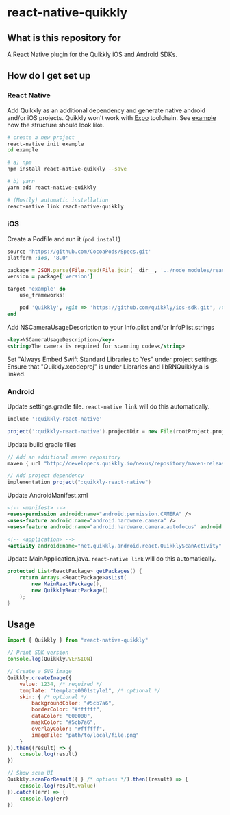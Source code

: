# react-native-quikkly

## What is this repository for

A React Native plugin for the Quikkly iOS and Android SDKs.

## How do I get set up

### React Native

Add Quikkly as an additional dependency and generate native android and/or iOS projects.
Quikkly won't work with [Expo](https://expo.io/) toolchain. See [example](example) how the structure should look like.

```bash
# create a new project
react-native init example
cd example

# a) npm
npm install react-native-quikkly --save

# b) yarn
yarn add react-native-quikkly

# (Mostly) automatic installation
react-native link react-native-quikkly
```

### iOS

Create a Podfile and run it (```pod install```)

```ruby
source 'https://github.com/CocoaPods/Specs.git'
platform :ios, '8.0'

package = JSON.parse(File.read(File.join(__dir__, '../node_modules/react-native-quikkly/package.json')))
version = package['version']

target 'example' do
    use_frameworks!

    pod 'Quikkly', :git => 'https://github.com/quikkly/ios-sdk.git', :tag => "#{version}"
end
```

Add NSCameraUsageDescription to your Info.plist and/or InfoPlist.strings

```xml
<key>NSCameraUsageDescription</key>
<string>The camera is required for scanning codes</string>
```

Set "Always Embed Swift Standard Libraries to Yes" under project settings. Ensure that "Quikkly.xcodeproj" is under Libraries and libRNQuikkly.a is linked.

### Android

Update settings.gradle file. ```react-native link``` will do this automatically.

```groovy
include ':quikkly-react-native'

project(':quikkly-react-native').projectDir = new File(rootProject.projectDir, '../node_modules/react-native-quikkly/android')
```

Update build.gradle files

```groovy
// Add an additional maven repository
maven { url "http://developers.quikkly.io/nexus/repository/maven-releases/" }

// Add project dependency
implementation project(":quikkly-react-native")
```

Update AndroidManifest.xml

```xml
<!-- <manifest> -->
<uses-permission android:name="android.permission.CAMERA" />
<uses-feature android:name="android.hardware.camera" />
<uses-feature android:name="android.hardware.camera.autofocus" android:required="false" />

<!-- <application> -->
<activity android:name="net.quikkly.android.react.QuikklyScanActivity" />
```

Update MainApplication.java. ```react-native link``` will do this automatically.

```java
protected List<ReactPackage> getPackages() {
    return Arrays.<ReactPackage>asList(
        new MainReactPackage(),
        new QuikklyReactPackage()
    );
}
```

## Usage

```javascript
import { Quikkly } from "react-native-quikkly"

// Print SDK version
console.log(Quikkly.VERSION)

// Create a SVG image
Quikkly.createImage({
    value: 1234, /* required */
    template: "template0001style1", /* optional */
    skin: { /* optional */
        backgroundColor: "#5cb7a6",
        borderColor: "#ffffff",
        dataColor: "000000",
        maskColor: "#5cb7a6",
        overlayColor: "#ffffff",
        imageFile: "path/to/local/file.png"
    }
}).then((result) => {
	console.log(result)
})

// Show scan UI
Quikkly.scanForResult({ } /* options */).then((result) => {
    console.log(result.value)
}).catch((err) => {
    console.log(err)
})
```
